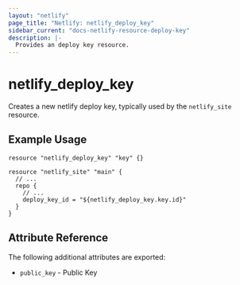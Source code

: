 ```yaml
---
layout: "netlify"
page_title: "Netlify: netlify_deploy_key"
sidebar_current: "docs-netlify-resource-deploy-key"
description: |-
  Provides an deploy key resource.
---
```


# netlify_deploy_key

Creates a new netlify deploy key, typically used by the `netlify_site` resource.

## Example Usage

```hcl
resource "netlify_deploy_key" "key" {}

resource "netlify_site" "main" {
  // ...
  repo {
    // ...
    deploy_key_id = "${netlify_deploy_key.key.id}"
  }
}
```




## Attribute Reference

The following additional attributes are exported:

* `public_key` - Public Key
